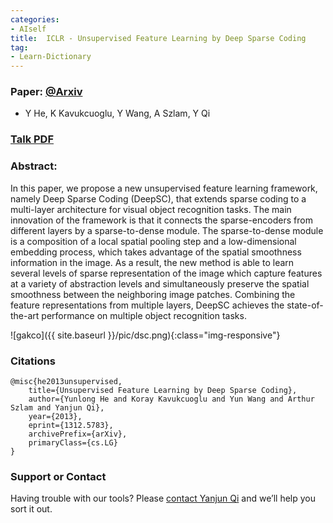 ```yaml
---
categories:
- AIself
title:  ICLR - Unsupervised Feature Learning by Deep Sparse Coding
tag:
- Learn-Dictionary
---
```



<a name="sc"></a>

### Paper: [@Arxiv](https://arxiv.org/pdf/1312.5783) 
+ Y He, K Kavukcuoglu, Y Wang, A Szlam, Y Qi



### [Talk PDF](https://qiyanjun.github.io/Homepage//paperA14/2014-sdm-deepsc-talk.pdf)


### Abstract:
In this paper, we propose a new unsupervised feature learning framework, namely Deep Sparse Coding (DeepSC), that extends sparse coding to a multi-layer architecture for visual object recognition tasks. The main innovation of the framework is that it connects the sparse-encoders from different layers by a sparse-to-dense module. The sparse-to-dense module is a composition of a local spatial pooling step and a low-dimensional embedding process, which takes advantage of the spatial smoothness information in the image. As a result, the new method is able to learn several levels of sparse representation of the image which capture features at a variety of abstraction levels and simultaneously preserve the spatial smoothness between the neighboring image patches. Combining the feature representations from multiple layers, DeepSC achieves the state-of-the-art performance on multiple object recognition tasks.


![gakco]({{ site.baseurl }}/pic/dsc.png){:class="img-responsive"}



### Citations

```
@misc{he2013unsupervised,
    title={Unsupervised Feature Learning by Deep Sparse Coding},
    author={Yunlong He and Koray Kavukcuoglu and Yun Wang and Arthur Szlam and Yanjun Qi},
    year={2013},
    eprint={1312.5783},
    archivePrefix={arXiv},
    primaryClass={cs.LG}
}
```


### Support or Contact

Having trouble with our tools? Please [contact Yanjun Qi](mailto:yq2h@virginia.edu) and we’ll help you sort it out.
